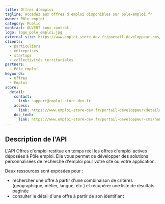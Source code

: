 ```yaml
---
title: Offres d'emploi
tagline: Accédez aux offres d'emploi disponibles sur pole-emploi.fr  
owner: Pôle emploi  
category: Public  
contract: OUVERT sous contrat  
logo: logo_pole_emploi.jpg  
external_site: https://www.emploi-store-dev.fr/portail-developpeur-cms/home/catalogue-des-api/documentation-des-api/api/api-offres-demploi-v1.html
clients:  
  - particuliers  
  - entreprises  
  - startups
  - collectivités territoriales
partners:  
  - Pôle emploi  
keywords:
  - Offres
  - Emploi
score:
  detail:
    contact:
      link: support@emploi-store-dev.fr
    access:
      link: https://www.emploi-store-dev.fr/portail-developpeur/detailapicatalogue/59438edb243a5f952c5d9e8c
    doc_tech:
      link: https://www.emploi-store-dev.fr/portail-developpeur-cms/home/catalogue-des-api/documentation-des-api/api/api-offres-demploi-v1.html
---
```


## Description de l'API

L'API Offres d'emploi restitue en temps réel les offres d'emploi actives déposées à Pôle emploi. Elle vous permet de développer des solutions personnalisées de recherche d'emploi pour votre site ou votre application.

Deux ressources sont exposées pour :

- rechercher une offre à partir d'une combinaison de critères (géographique, métier, langue, etc.) et récupérer une liste de résultats paginée
- consulter le détail d'une offre à partir de son identifiant
